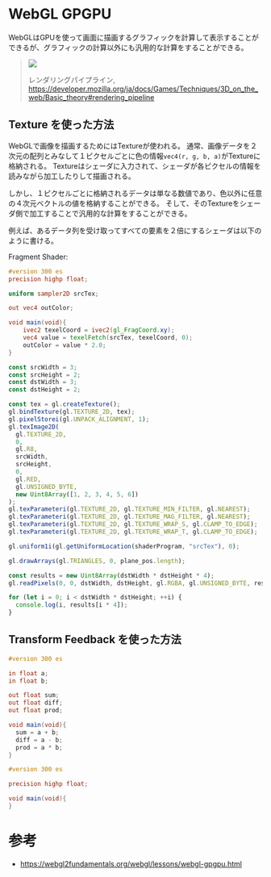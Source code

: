 # WebGL GPGPU

WebGLはGPUを使って画面に描画するグラフィックを計算して表示することができるが、グラフィックの計算以外にも汎用的な計算をすることができる。

> ![](https://mdn.mozillademos.org/files/13334/mdn-games-3d-rendering-pipeline.png)
> 
> レンダリングパイプライン, https://developer.mozilla.org/ja/docs/Games/Techniques/3D_on_the_web/Basic_theory#rendering_pipeline

## Texture を使った方法

WebGLで画像を描画するためにはTextureが使われる。
通常、画像データを２次元の配列とみなして１ピクセルごとに色の情報`vec4(r, g, b, a)`がTextureに格納される。
Textureはシェーダに入力されて、シェーダが各ピクセルの情報を読みながら加工したりして描画される。

しかし、１ピクセルごとに格納されるデータは単なる数値であり、色以外に任意の４次元ベクトルの値を格納することができる。
そして、そのTextureをシェーダ側で加工することで汎用的な計算をすることができる。

例えば、あるデータ列を受け取ってすべての要素を２倍にするシェーダは以下のように書ける。

Fragment Shader:
```glsl
#version 300 es
precision highp float;

uniform sampler2D srcTex;

out vec4 outColor;

void main(void){
    ivec2 texelCoord = ivec2(gl_FragCoord.xy);
    vec4 value = texelFetch(srcTex, texelCoord, 0);
    outColor = value * 2.0;
}
```



```js
const srcWidth = 3;
const srcHeight = 2;
const dstWidth = 3;
const dstHeight = 2;

const tex = gl.createTexture();
gl.bindTexture(gl.TEXTURE_2D, tex);
gl.pixelStorei(gl.UNPACK_ALIGNMENT, 1);
gl.texImage2D(
  gl.TEXTURE_2D,
  0,
  gl.R8,
  srcWidth,
  srcHeight,
  0,
  gl.RED,
  gl.UNSIGNED_BYTE,
  new Uint8Array([1, 2, 3, 4, 5, 6])
);
gl.texParameteri(gl.TEXTURE_2D, gl.TEXTURE_MIN_FILTER, gl.NEAREST);
gl.texParameteri(gl.TEXTURE_2D, gl.TEXTURE_MAG_FILTER, gl.NEAREST);
gl.texParameteri(gl.TEXTURE_2D, gl.TEXTURE_WRAP_S, gl.CLAMP_TO_EDGE);
gl.texParameteri(gl.TEXTURE_2D, gl.TEXTURE_WRAP_T, gl.CLAMP_TO_EDGE);

gl.uniform1i(gl.getUniformLocation(shaderProgram, "srcTex"), 0);

gl.drawArrays(gl.TRIANGLES, 0, plane_pos.length);

const results = new Uint8Array(dstWidth * dstHeight * 4);
gl.readPixels(0, 0, dstWidth, dstHeight, gl.RGBA, gl.UNSIGNED_BYTE, results);

for (let i = 0; i < dstWidth * dstHeight; ++i) {
  console.log(i, results[i * 4]);
}
```


## Transform Feedback を使った方法

```glsl
#version 300 es

in float a;
in float b;

out float sum;
out float diff;
out float prod;

void main(void){
  sum = a + b;
  diff = a - b;
  prod = a * b;
}
```

```glsl
#version 300 es

precision highp float;

void main(void){
}
```

# 参考

- https://webgl2fundamentals.org/webgl/lessons/webgl-gpgpu.html
